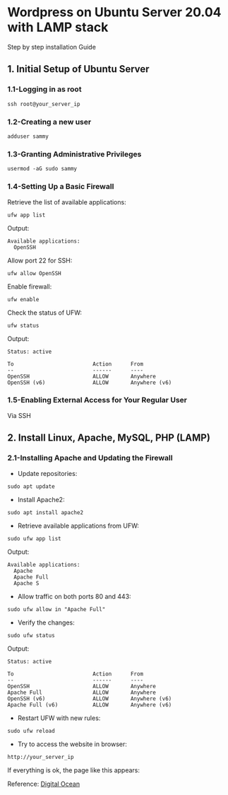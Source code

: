 # Wordpress on Ubuntu Server 20.04 with LAMP stack
Step by step installation Guide

## 1. Initial Setup of Ubuntu Server

### 1.1-Logging in as root

```
ssh root@your_server_ip
```

### 1.2-Creating a new user

```
adduser sammy
```

### 1.3-Granting Administrative Privileges

```
usermod -aG sudo sammy
```

### 1.4-Setting Up a Basic Firewall

Retrieve the list of available applications:
```
ufw app list
```
Output:
```
Available applications:
  OpenSSH
```
Allow port 22 for SSH:
```
ufw allow OpenSSH
```
Enable firewall:
```
ufw enable
```
Check the status of UFW:
```
ufw status
```
Output:
```
Status: active

To                         Action      From
--                         ------      ----
OpenSSH                    ALLOW       Anywhere
OpenSSH (v6)               ALLOW       Anywhere (v6)
```

### 1.5-Enabling External Access for Your Regular User

Via SSH

## 2. Install Linux, Apache, MySQL, PHP (LAMP)

### 2.1-Installing Apache and Updating the Firewall

- Update repositories:
```
sudo apt update
```
- Install Apache2:
```
sudo apt install apache2
```
- Retrieve available applications from UFW:
```
sudo ufw app list
```
Output:
```
Available applications:
  Apache
  Apache Full
  Apache S
```
- Allow traffic on both ports 80 and 443:
```
sudo ufw allow in "Apache Full"
```
- Verify the changes:
```
sudo ufw status
```
Output:
```
Status: active

To                         Action      From
--                         ------      ----
OpenSSH                    ALLOW       Anywhere
Apache Full                ALLOW       Anywhere
OpenSSH (v6)               ALLOW       Anywhere (v6)
Apache Full (v6)           ALLOW       Anywhere (v6)
```
- Restart UFW with new rules:
```
sudo ufw reload
```
- Try to access the website in browser:
```
http://your_server_ip
```
If everything is ok, the page like this appears:





Reference: [Digital Ocean](https://www.digitalocean.com/community/tutorials/how-to-install-wordpress-on-ubuntu-20-04-with-a-lamp-stack-ru)

